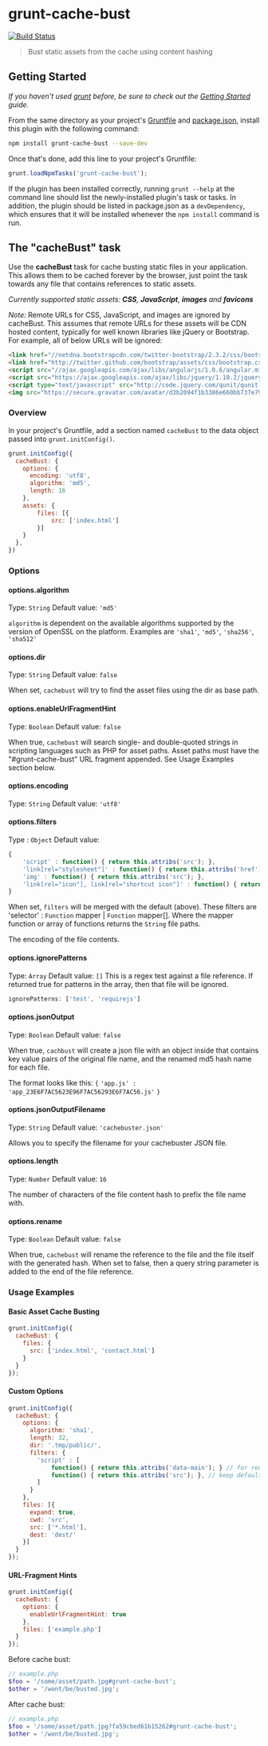 # grunt-cache-bust

[![Build Status](https://travis-ci.org/hollandben/grunt-cache-bust.png?branch=master)](https://travis-ci.org/hollandben/grunt-cache-bust)

> Bust static assets from the cache using content hashing

## Getting Started
_If you haven't used [grunt][] before, be sure to check out the [Getting Started][] guide._

From the same directory as your project's [Gruntfile][Getting Started] and [package.json][], install this plugin with the following command:

```bash
npm install grunt-cache-bust --save-dev
```

Once that's done, add this line to your project's Gruntfile:

```js
grunt.loadNpmTasks('grunt-cache-bust');
```

If the plugin has been installed correctly, running `grunt --help` at the command line should list the newly-installed plugin's task or tasks. In addition, the plugin should be listed in package.json as a `devDependency`, which ensures that it will be installed whenever the `npm install` command is run.

[grunt]: http://gruntjs.com/
[Getting Started]: https://github.com/gruntjs/grunt/blob/devel/docs/getting_started.md
[package.json]: https://npmjs.org/doc/json.html

## The "cacheBust" task

Use the **cacheBust** task for cache busting static files in your application. This allows them to be cached forever by the browser, just point the task towards any file that contains references to static assets.

_Currently supported static assets: **CSS**, **JavaScript**, **images** and **favicons**_

_Note:_ Remote URLs for CSS, JavaScript, and images are ignored by cacheBust.  This assumes that remote URLs for these assets will
be CDN hosted content, typically for well known libraries like jQuery or Bootstrap. For example, all of below URLs will be ignored:

```html
<link href="//netdna.bootstrapcdn.com/twitter-bootstrap/2.3.2/css/bootstrap-combined.min.css" rel="stylesheet">
<link href="http://twitter.github.com/bootstrap/assets/css/bootstrap.css" rel="stylesheet">
<script src="//ajax.googleapis.com/ajax/libs/angularjs/1.0.6/angular.min.js"></script>
<script src="https://ajax.googleapis.com/ajax/libs/jquery/1.10.2/jquery.min.js"></script>
<script type="text/javascript" src="http://code.jquery.com/qunit/qunit-1.12.0.js"></script>
<img src="https://secure.gravatar.com/avatar/d3b2094f1b3386e660bb737e797f5dcc?s=420" alt="test" />
```

### Overview
In your project's Gruntfile, add a section named `cacheBust` to the data object passed into `grunt.initConfig()`.

```js
grunt.initConfig({
  cacheBust: {
    options: {
      encoding: 'utf8',
      algorithm: 'md5',
      length: 16
    },
    assets: {
        files: [{
            src: ['index.html']
        }]
    }
  },
})
```

### Options

#### options.algorithm
Type: `String`
Default value: `'md5'`

`algorithm` is dependent on the available algorithms supported by the version of OpenSSL on the platform. Examples are `'sha1'`, `'md5'`, `'sha256'`, `'sha512'`

#### options.dir
Type: `String`
Default value: `false`

When set, `cachebust` will try to find the asset files using the dir as base path.

#### options.enableUrlFragmentHint
Type: `Boolean`
Default value: `false`

When true, `cachebust` will search single- and double-quoted strings in scripting languages such as PHP for asset paths.
Asset paths must have the "#grunt-cache-bust" URL fragment appended. See Usage Examples section below.

#### options.encoding
Type: `String`
Default value: `'utf8'`

#### options.filters
Type : `Object`
Default value:
```js
{
    'script' : function() { return this.attribs('src'); },
    'link[rel="stylesheet"]' : function() { return this.attribs('href'); },
    'img' : function() { return this.attribs('src'); },
    'link[rel="icon"], link[rel="shortcut icon"]' : function() { return this.attribs('href'); }
}
```

When set, `filters` will be merged with the default (above).  These filters are 'selector' : `Function` mapper | `Function` mapper[].
Where the mapper function or array of functions returns the `String` file paths.

The encoding of the file contents.

#### options.ignorePatterns
Type: `Array`
Default value: `[]`
This is a regex test against a file reference. If returned true for patterns in the array, then that file will be ignored.
```js
ignorePatterns: ['test', 'requirejs']
```

#### options.jsonOutput
Type: `Boolean`
Default value: `false`

When true, `cachbust` will create a json file with an object inside that contains key value pairs of the original file name, and the renamed md5 hash name for each file.

The format looks like this:
`{`
  `'app.js' : 'app_23E6F7AC5623E96F7AC56293E6F7AC56.js'`
`}`

#### options.jsonOutputFilename
Type: `String`
Default value: `'cachebuster.json'`

Allows you to specify the filename for your cachebuster JSON file.

#### options.length
Type: `Number`
Default value: `16`

The number of characters of the file content hash to prefix the file name with.

#### options.rename
Type: `Boolean`
Default value: `false`

When true, `cachebust` will rename the reference to the file and the file itself with the generated hash. When set to false, then a query string parameter is added to the end of the file reference.

### Usage Examples

#### Basic Asset Cache Busting

```js
grunt.initConfig({
  cacheBust: {
    files: {
      src: ['index.html', 'contact.html']
    }
  }
});
```

#### Custom Options

```js
grunt.initConfig({
  cacheBust: {
    options: {
      algorithm: 'sha1',
      length: 32,
      dir: '.tmp/public/',
      filters: {
        'script' : [
            function() { return this.attribs('data-main'); } // for requirejs mains.js
            function() { return this.attribs('src'); }, // keep default 'src' mapper
        ]
      }
    },
    files: [{
      expand: true,
      cwd: 'src',
      src: ['*.html'],
      dest: 'dest/'
    }]
  }
});
```

#### URL-Fragment Hints

```js
grunt.initConfig({
  cacheBust: {
    options: {
      enableUrlFragmentHint: true
    },
    files: ['example.php']
  }
});
```

Before cache bust:

```php
// example.php
$foo = '/some/asset/path.jpg#grunt-cache-bust';
$other = '/wont/be/busted.jpg';
```

After cache bust:

```php
// example.php
$foo = '/some/asset/path.jpg?fa59cbed61b15262#grunt-cache-bust';
$other = '/wont/be/busted.jpg';
```

